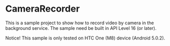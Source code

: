 # CameraRecorder
This is a sample project to show how to record video by camera in the background service.
The sample need be built in API Level 16 (or later).

Notice!
This sample is only tested on HTC One (M8) device (Android 5.0.2).
